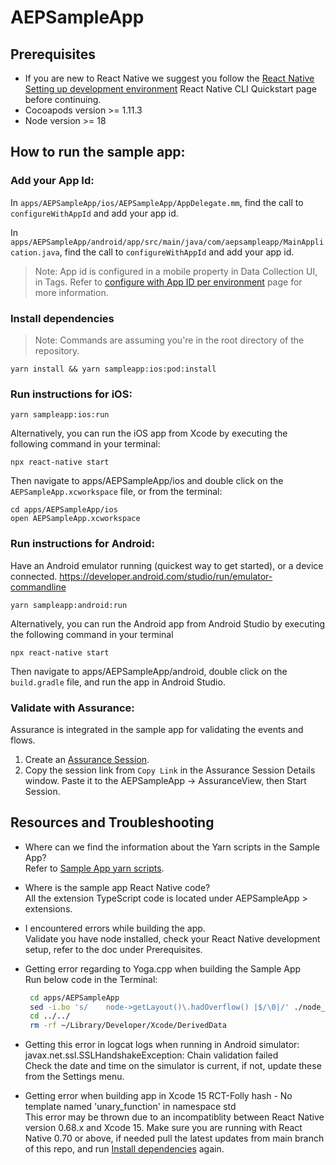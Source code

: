 # AEPSampleApp

## Prerequisites

 * If you are new to React Native we suggest you follow the [React Native Setting up development environment](https://reactnative.dev/docs/environment-setup) React Native CLI Quickstart page before continuing.
 * Cocoapods version >= 1.11.3
 * Node version >= 18

## How to run the sample app:

### Add your App Id:

In `apps/AEPSampleApp/ios/AEPSampleApp/AppDelegate.mm`, find the call to `configureWithAppId` and add your app id.

In `apps/AEPSampleApp/android/app/src/main/java/com/aepsampleapp/MainApplication.java`, find the call to `configureWithAppId` and add your app id.

> Note: App id is configured in a mobile property in Data Collection UI, in Tags.  Refer to [configure with App ID per environment](https://developer.adobe.com/client-sdks/home/base/mobile-core/configuration/#configure-with-app-id-per-environment) page for more information.

### Install dependencies 
> Note: Commands are assuming you're in the root directory of the repository.

```
yarn install && yarn sampleapp:ios:pod:install
```

### Run instructions for iOS:

```
yarn sampleapp:ios:run
```
Alternatively, you can run the iOS app from Xcode by executing the following command in your terminal:

```
npx react-native start
```
Then navigate to apps/AEPSampleApp/ios and double click on the `AEPSampleApp.xcworkspace` file, or from the terminal:

```
cd apps/AEPSampleApp/ios
open AEPSampleApp.xcworkspace
```

### Run instructions for Android:

Have an Android emulator running (quickest way to get started), or a device connected. https://developer.android.com/studio/run/emulator-commandline

```
yarn sampleapp:android:run
```

Alternatively, you can run the Android app from Android Studio by executing the following command in your terminal

```
npx react-native start
```

Then navigate to apps/AEPSampleApp/android, double click on the `build.gradle` file, and run the app in Android Studio.

### Validate with Assurance:

Assurance is integrated in the sample app for validating the events and flows. 

1. Create an [Assurance Session](https://experienceleague.adobe.com/docs/experience-platform/assurance/tutorials/using-assurance.html#create-sessions).
2. Copy the session link from `Copy Link` in the Assurance Session Details window. Paste it to the AEPSampleApp -> AssuranceView, then Start Session.


## Resources and Troubleshooting
* Where can we find the information about the Yarn scripts in the Sample App? <br>
  Refer to [Sample App yarn scripts](https://github.com/adobe/aepsdk-react-native/blob/main/package.json#L11).

* Where is the sample app React Native code? <br>
  All the extension TypeScript code is located under AEPSampleApp > extensions.

* I encountered errors while building the app. <br>
  Validate you have node installed, check your React Native development setup, refer to the doc under Prerequisites.

* Getting error regarding to Yoga.cpp when building the Sample App <br>
  Run below code in the Terminal:
  ```bash
   cd apps/AEPSampleApp
   sed -i.bo 's/    node->getLayout()\.hadOverflow() |$/\0|/' ./node_modules/react-native/ReactCommon/yoga/yoga/Yoga.cpp
   cd ../../
   rm -rf ~/Library/Developer/Xcode/DerivedData
  ```
* Getting this error in logcat logs when running in Android simulator: javax.net.ssl.SSLHandshakeException: Chain validation failed <br>
  Check the date and time on the simulator is current, if not, update these from the Settings menu.

* Getting error when building app in Xcode 15 RCT-Folly hash - No template named 'unary_function' in namespace std <br>
  This error may be thrown due to an incompatiblity between React Native version 0.68.x and Xcode 15. Make sure you are running with React Native 0.70 or above, if needed pull the latest updates from main branch of this repo, and run [Install dependencies](#install-dependencies) again.
  


